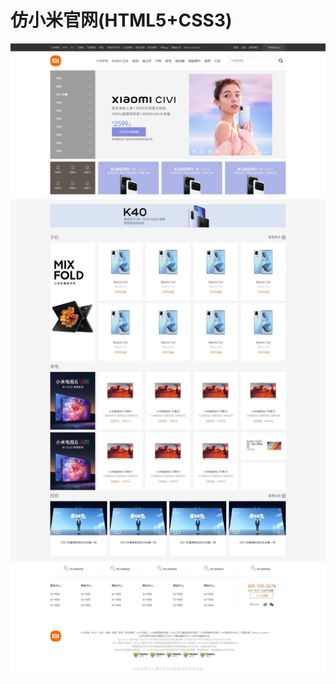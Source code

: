 # 仿小米官网(HTML5+CSS3)

![仿小米官网](https://raw.githubusercontent.com/xiangxiongfly/web_xiaomi/main/a.jpeg)
